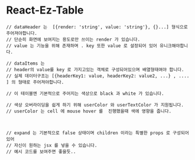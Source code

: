 # React-Ez-Table


    // dataHeader 는  [{render: 'string', value: 'string'}, {}...] 형식으로 주어져야합니다.
    // 단순히 화면에 보여지는 용도로만 쓰이는 render 가 있습니다.
    // value 는 기능을 위해 존재하며 . key 또한 value 로 설정되어 있어 유니크해야합니다.

    // dataItems 는
    // header의 value를 key 로 가지고있는 객체로 구성되어있으며 배열형태여야 합니다.
    // 실제 데이터구조는 [{headerKey1: value, headerKey2: value2, ...} , .... ] 의 형태로 주어져야합니다.

    // 이 테이블엔 기본적으로 주어지는 색상으로 black 과 white 가 있습니다.

    // 색상 오버라이딩을 쉽게 하기 위해 userColor 와 userTextColor 가 지원됩니다.
    // userColor 는 cell 에 mouse hover 를  진행했을때 색에 영향을 줍니다.



    // expand 는 기본적으로 false 상태이며 children 이라는 특별한 props 로 구성되어있어
    // 자신이 원하는 jsx 를 넣을 수 있습니다.
    // 예시 코드를 보여주면 좋을듯..
